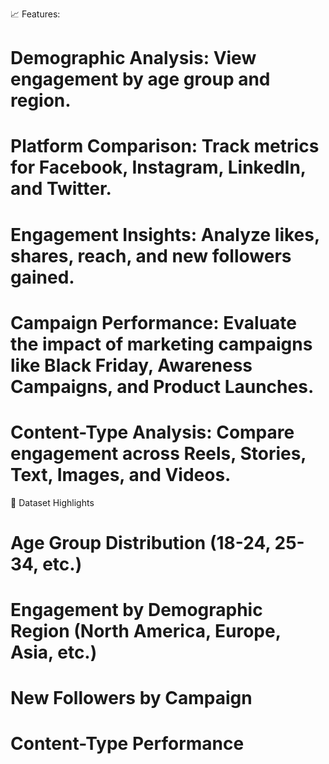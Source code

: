 📈 Features:
# Demographic Analysis: View engagement by age group and region.
# Platform Comparison: Track metrics for Facebook, Instagram, LinkedIn, and Twitter.
# Engagement Insights: Analyze likes, shares, reach, and new followers gained.
# Campaign Performance: Evaluate the impact of marketing campaigns like Black Friday, Awareness Campaigns, and Product Launches.
# Content-Type Analysis: Compare engagement across Reels, Stories, Text, Images, and Videos.

📂 Dataset Highlights
# Age Group Distribution (18-24, 25-34, etc.)
# Engagement by Demographic Region (North America, Europe, Asia, etc.)
# New Followers by Campaign
# Content-Type Performance
